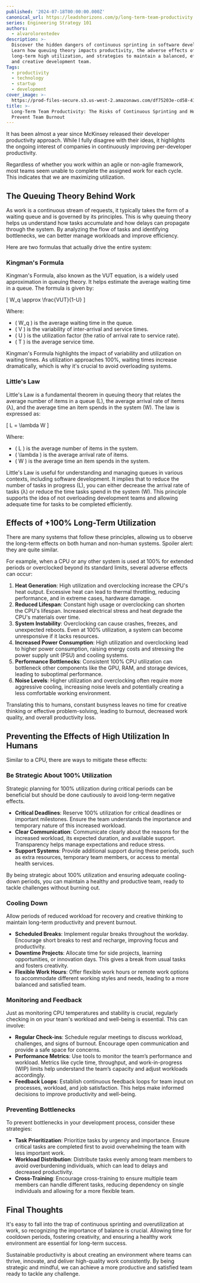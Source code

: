 ```yaml
---
published: '2024-07-18T00:00:00.000Z'
canonical_url: https://leadshorizons.com/p/long-term-team-productivity
series: Engineering Strategy 101
authors:
  - alvarolorentedev
description: >-
  Discover the hidden dangers of continuous sprinting in software development.
  Learn how queuing theory impacts productivity, the adverse effects of
  long-term high utilization, and strategies to maintain a balanced, efficient,
  and creative development team.
Tags:
  - productivity
  - technology
  - startup
  - development
cover_image: >-
  https://prod-files-secure.s3.us-west-2.amazonaws.com/df75203e-cd58-41eb-8339-d5bf4288eb0e/7c0143d4-2f2f-4948-8252-7a01bd6977fd/sts3.jpeg?X-Amz-Algorithm=AWS4-HMAC-SHA256&X-Amz-Content-Sha256=UNSIGNED-PAYLOAD&X-Amz-Credential=AKIAT73L2G45FSPPWI6X%2F20250109%2Fus-west-2%2Fs3%2Faws4_request&X-Amz-Date=20250109T120444Z&X-Amz-Expires=3600&X-Amz-Signature=8712f927ad9ebae2c062e97b717d4790f5eb6775e15fffc037f093ac046065b7&X-Amz-SignedHeaders=host&x-id=GetObject
title: >-
  Long-Term Team Productivity: The Risks of Continuous Sprinting and How to
  Prevent Team Burnout
---
```


It has been almost a year since McKinsey released their developer productivity approach. While I fully disagree with their ideas, it highlights the ongoing interest of companies in continuously improving per-developer productivity.


Regardless of whether you work within an agile or non-agile framework, most teams seem unable to complete the assigned work for each cycle. This indicates that we are maximizing utilization.


## The Queuing Theory Behind Work


As work is a continuous stream of requests, it typically takes the form of a waiting queue and is governed by its principles. This is why queuing theory helps us understand how tasks accumulate and how delays can propagate through the system. By analyzing the flow of tasks and identifying bottlenecks, we can better manage workloads and improve efficiency.


Here are two formulas that actually drive the entire system:


### Kingman's Formula


Kingman's Formula, also known as the VUT equation, is a widely used approximation in queuing theory. It helps estimate the average waiting time in a queue. The formula is given by:


\[ W_q \approx \frac{VUT}{1-U} \]


Where:

- \( W_q \) is the average waiting time in the queue.
- \( V \) is the variability of inter-arrival and service times.
- \( U \) is the utilization factor (the ratio of arrival rate to service rate).
- \( T \) is the average service time.

Kingman's Formula highlights the impact of variability and utilization on waiting times. As utilization approaches 100%, waiting times increase dramatically, which is why it's crucial to avoid overloading systems.


### Little's Law


Little's Law is a fundamental theorem in queuing theory that relates the average number of items in a queue (L), the average arrival rate of items (λ), and the average time an item spends in the system (W). The law is expressed as:


\[ L = \lambda W \]


Where:

- \( L \) is the average number of items in the system.
- \( \lambda \) is the average arrival rate of items.
- \( W \) is the average time an item spends in the system.

Little's Law is useful for understanding and managing queues in various contexts, including software development. It implies that to reduce the number of tasks in progress (L), you can either decrease the arrival rate of tasks (λ) or reduce the time tasks spend in the system (W). This principle supports the idea of not overloading development teams and allowing adequate time for tasks to be completed efficiently.


## Effects of +100% Long-Term  Utilization 


There are many systems that follow these principles, allowing us to observe the long-term effects on both human and non-human systems. Spoiler alert: they are quite similar.


For example, when a CPU or any other system is used at 100% for extended periods or overclocked beyond its standard limits, several adverse effects can occur:

1. **Heat Generation**: High utilization and overclocking increase the CPU's heat output. Excessive heat can lead to thermal throttling, reducing performance, and in extreme cases, hardware damage.
2. **Reduced Lifespan**: Constant high usage or overclocking can shorten the CPU's lifespan. Increased electrical stress and heat degrade the CPU's materials over time.
3. **System Instability**: Overclocking can cause crashes, freezes, and unexpected reboots. Even at 100% utilization, a system can become unresponsive if it lacks resources.
4. **Increased Power Consumption**: High utilization and overclocking lead to higher power consumption, raising energy costs and stressing the power supply unit (PSU) and cooling systems.
5. **Performance Bottlenecks**: Consistent 100% CPU utilization can bottleneck other components like the GPU, RAM, and storage devices, leading to suboptimal performance.
6. **Noise Levels**: Higher utilization and overclocking often require more aggressive cooling, increasing noise levels and potentially creating a less comfortable working environment.

Translating this to humans, constant busyness leaves no time for creative thinking or effective problem-solving, leading to burnout, decreased work quality, and overall productivity loss.


## Preventing the Effects of High Utilization In Humans


Similar to a CPU, there are ways to mitigate these effects:


### Be Strategic About 100% Utilization


Strategic planning for 100% utilization during critical periods can be beneficial but should be done cautiously to avoid long-term negative effects.

- **Critical Deadlines**: Reserve 100% utilization for critical deadlines or important milestones. Ensure the team understands the importance and temporary nature of this increased workload.
- **Clear Communication**: Communicate clearly about the reasons for the increased workload, its expected duration, and available support. Transparency helps manage expectations and reduce stress.
- **Support Systems**: Provide additional support during these periods, such as extra resources, temporary team members, or access to mental health services.

By being strategic about 100% utilization and ensuring adequate cooling-down periods, you can maintain a healthy and productive team, ready to tackle challenges without burning out.


### Cooling Down


Allow periods of reduced workload for recovery and creative thinking to maintain long-term productivity and prevent burnout.

- **Scheduled Breaks**: Implement regular breaks throughout the workday. Encourage short breaks to rest and recharge, improving focus and productivity.
- **Downtime Projects**: Allocate time for side projects, learning opportunities, or innovation days. This gives a break from usual tasks and fosters creativity.
- **Flexible Work Hours**: Offer flexible work hours or remote work options to accommodate different working styles and needs, leading to a more balanced and satisfied team.

### Monitoring and Feedback


Just as monitoring CPU temperatures and stability is crucial, regularly checking in on your team's workload and well-being is essential. This can involve:

- **Regular Check-ins**: Schedule regular meetings to discuss workload, challenges, and signs of burnout. Encourage open communication and provide a safe space for concerns.
- **Performance Metrics**: Use tools to monitor the team’s performance and workload. Metrics like cycle time, throughput, and work-in-progress (WIP) limits help understand the team’s capacity and adjust workloads accordingly.
- **Feedback Loops**: Establish continuous feedback loops for team input on processes, workload, and job satisfaction. This helps make informed decisions to improve productivity and well-being.

### Preventing Bottlenecks


To prevent bottlenecks in your development process, consider these strategies:

- **Task Prioritization**: Prioritize tasks by urgency and importance. Ensure critical tasks are completed first to avoid overwhelming the team with less important work.
- **Workload Distribution**: Distribute tasks evenly among team members to avoid overburdening individuals, which can lead to delays and decreased productivity.
- **Cross-Training**: Encourage cross-training to ensure multiple team members can handle different tasks, reducing dependency on single individuals and allowing for a more flexible team.

## Final Thoughts


It's easy to fall into the trap of continuous sprinting and overutilization at work, so recognizing the importance of balance is crucial. Allowing time for cooldown periods, fostering creativity, and ensuring a healthy work environment are essential for long-term success.


Sustainable productivity is about creating an environment where teams can thrive, innovate, and deliver high-quality work consistently. By being strategic and mindful, we can achieve a more productive and satisfied team ready to tackle any challenge.

